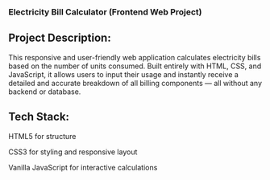 ### Electricity Bill Calculator (Frontend Web Project)
## Project Description:
This responsive and user-friendly web application calculates electricity bills based on the number of units consumed. Built entirely with HTML, CSS, and JavaScript, it allows users to input their usage and instantly receive a detailed and accurate breakdown of all billing components — all without any backend or database.
## Tech Stack:
HTML5 for structure

CSS3 for styling and responsive layout

Vanilla JavaScript for interactive calculations

